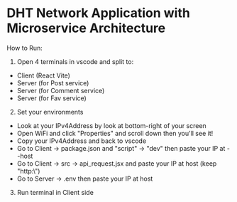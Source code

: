 # DHT Network Application with Microservice Architecture

How to Run:

1. Open 4 terminals in vscode and split to:
- Client (React Vite)
- Server (for Post service)
- Server (for Comment service)
- Server (for Fav service)

2. Set your environments
- Look at your IPv4Address by look at bottom-right of your screen
- Open WiFi and click "Properties" and scroll down then you'll see it!
- Copy your IPv4Address and back to vscode
- Go to Client -> package.json and "script" -> "dev" then paste your IP at --host
- Go to Client -> src -> api_request.jsx and paste your IP at host (keep "http:\\")
- Go to Server -> .env then paste your IP at host

3. Run terminal in Client side


